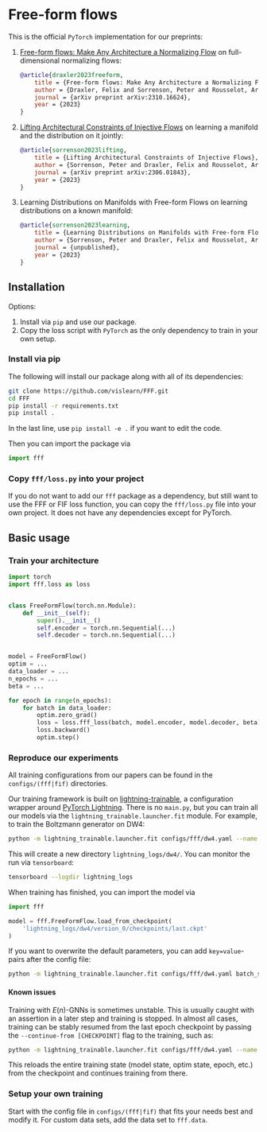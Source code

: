 # Free-form flows 

This is the official `PyTorch` implementation for our preprints:

1. [Free-form flows: Make Any Architecture a Normalizing Flow](http://arxiv.org/abs/2310.16624) on full-dimensional normalizing flows:
    ```bibtex
    @article{draxler2023freeform,
        title = {Free-form flows: Make Any Architecture a Normalizing Flow},
        author = {Draxler, Felix and Sorrenson, Peter and Rousselot, Armand and Zimmermann, Lea and Köthe, Ullrich},
        journal = {arXiv preprint arXiv:2310.16624},
        year = {2023}
    }
    ```
2. [Lifting Architectural Constraints of Injective Flows](http://arxiv.org/abs/2306.01843) on learning a manifold and the distribution on it jointly:
    ```bibtex
    @article{sorrenson2023lifting,
        title = {Lifting Architectural Constraints of Injective Flows},
        author = {Sorrenson, Peter and Draxler, Felix and Rousselot, Armand and Hummerich, Sander and Zimmermann, Lea and Köthe, Ullrich},
        journal = {arXiv preprint arXiv:2306.01843},
        year = {2023}
    }
    ```
3. Learning Distributions on Manifolds with Free-form Flows on learning distributions on a known manifold:
    ```bibtex
    @article{sorrenson2023learning,
        title = {Learning Distributions on Manifolds with Free-form Flows},
        author = {Sorrenson, Peter and Draxler, Felix and Rousselot, Armand and Hummerich, Sander and Köthe, Ullrich},
        journal = {unpublished},
        year = {2023}
    }
    ```


## Installation

Options:

1. Install via `pip` and use our package.
2. Copy the loss script with `PyTorch` as the only dependency to train in your own setup.

### Install via pip

The following will install our package along with all of its dependencies:

```bash
git clone https://github.com/vislearn/FFF.git
cd FFF
pip install -r requirements.txt
pip install .
```

In the last line, use `pip install -e .` if you want to edit the code.

Then you can import the package via

```python
import fff
```

### Copy `fff/loss.py` into your project

If you do not want to add our `fff` package as a dependency,
but still want to use the FFF or FIF loss function,
you can copy the `fff/loss.py` file into your own project.
It does not have any dependencies except for PyTorch.


## Basic usage

### Train your architecture 

```python
import torch
import fff.loss as loss


class FreeFormFlow(torch.nn.Module):
    def __init__(self):
        super().__init__()
        self.encoder = torch.nn.Sequential(...)
        self.decoder = torch.nn.Sequential(...)


model = FreeFormFlow()
optim = ...
data_loader = ...
n_epochs = ...
beta = ...

for epoch in range(n_epochs):
    for batch in data_loader:
        optim.zero_grad()
        loss = loss.fff_loss(batch, model.encoder, model.decoder, beta)
        loss.backward()
        optim.step()
```


### Reproduce our experiments

All training configurations from our papers can be found in the `configs/(fff|fif)` directories.

Our training framework is built on [lightning-trainable](https://github.com/LarsKue/lightning-trainable), a configuration wrapper around [PyTorch Lightning](https://lightning.ai/pytorch-lightning). There is no `main.py`, but you can train all our models via the `lightning_trainable.launcher.fit` module.
For example, to train the Boltzmann generator on DW4:
```bash
python -m lightning_trainable.launcher.fit configs/fff/dw4.yaml --name '{data_set[name]}'
```

This will create a new directory `lightning_logs/dw4/`. You can monitor the run via `tensorboard`:
```bash
tensorboard --logdir lightning_logs
```

When training has finished, you can import the model via
```python
import fff

model = fff.FreeFormFlow.load_from_checkpoint(
    'lightning_logs/dw4/version_0/checkpoints/last.ckpt'
)
```

If you want to overwrite the default parameters, you can add `key=value`-pairs after the config file:
```bash
python -m lightning_trainable.launcher.fit configs/fff/dw4.yaml batch_size=128 loss_weights.noisy_reconstruction=20 --name '{data_set[name]}'
```

#### Known issues

Training with $E(n)$-GNNs is sometimes unstable. This is usually caught with an assertion in a later step and training is stopped.
In almost all cases, training can be stably resumed from the last epoch checkpoint by passing the `--continue-from [CHECKPOINT]` flag to the training, such as:
```bash
python -m lightning_trainable.launcher.fit configs/fff/dw4.yaml --name '{data_set[name]}' --continue-from lightning_logs/dw4/version_0/checkpoints/last.ckpt
```
This reloads the entire training state (model state, optim state, epoch, etc.) from the checkpoint and continues training from there.


### Setup your own training

Start with the config file in `configs/(fff|fif)` that fits your needs best and modify it.
For custom data sets, add the data set to `fff.data`.
